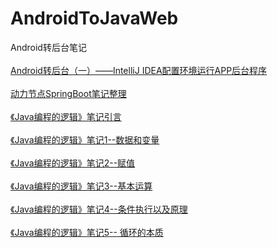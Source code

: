 # AndroidToJavaWeb
Android转后台笔记
<br>
<br>
[Android转后台（一）——IntelliJ IDEA配置环境运行APP后台程序](https://blog.csdn.net/dt235201314/article/details/78850036 "鼠标悬停显示")
<br>
<br>
[动力节点SpringBoot笔记整理](https://blog.csdn.net/DT235201314/article/details/89980994 "鼠标悬停显示")
<br>
<br>
[《Java编程的逻辑》笔记引言](https://www.jianshu.com/p/0421920c4956 "鼠标悬停显示")
<br>
<br>
[《Java编程的逻辑》笔记1--数据和变量](https://www.jianshu.com/p/5438be4dec30 "鼠标悬停显示")
<br>
<br>
[《Java编程的逻辑》笔记2--赋值](https://www.jianshu.com/p/1ad325b0260a "鼠标悬停显示")
<br>
<br>
[《Java编程的逻辑》笔记3--基本运算](https://www.jianshu.com/p/6afddc4750ce "鼠标悬停显示")
<br>
<br>
[《Java编程的逻辑》笔记4--条件执行以及原理](https://www.jianshu.com/p/cce8c5c7446f "鼠标悬停显示")
<br>
<br>
[《Java编程的逻辑》笔记5-- 循环的本质](https://www.jianshu.com/p/36a9cb7eadef "鼠标悬停显示")
<br>

